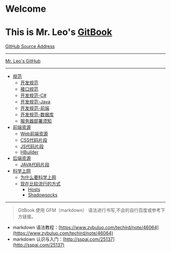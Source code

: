 # Welcome
# This is Mr. Leo's [GitBook](https://www.gitbook.com/@mrleo)
[GitHub Source Address](https://github.com/MrLeo/books.git)

***

[Mr. Leo's GitHub](https://github.com/MrLeo)

---

* [规范](standard/README.md)
  * [开发规范](standard/开发规范.md) 
  * [接口规范](standard/接口规范.md)
  * [开发规范-C#](standard/开发规范-csharp.md)
  * [开发规范-Java](standard/开发规范-java.md)  
  * [开发规范-前端](standard/开发规范-前端.md) 
  * [开发规范-数据库](standard/开发规范-数据库.md) 
  * [服务器部署须知](standard/项目部署须知.md)
* [前端资源](resource/README.md)
  * [Web前端资源](resource/Web前端.md) 
  * [CSS代码片段](resource/CSS代码片段.md)
  * [JS代码片段](resource/JS代码片段.md)
  * [HBuilder](resource/HBuilder.md)
* [后端资源](resource2/README.md)
  * [JAVA代码片段](resource2/java.md)
* [科学上网](other/README.md)
  * [为什么要科学上网](other/why.md)
  * [现在比较流行的方式](other/how.md)
    * [Hosts](other/hosts.md)
    * [Shadowsocks](other/shadowsocks.md)

****

> GitBook 使用 GFM（markdown） 语法进行书写,不会的自行百度或参考下方链接。

- markdown 语法教程：[https://www.zybuluo.com/techird/note/46064](https://www.zybuluo.com/techird/note/46064)
- markdown 认识与入门：[http://sspai.com/25137](http://sspai.com/25137)